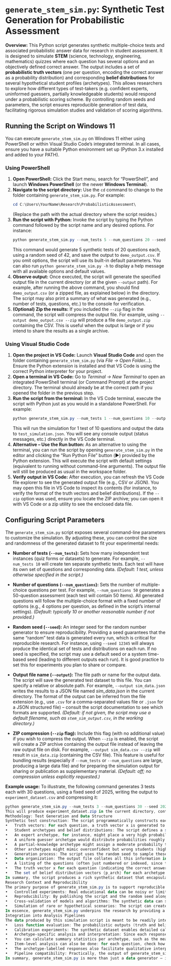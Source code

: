 # `generate_stem_sim.py`: Synthetic Test Generation for Probabilistic Assessment

**Overview:** This Python script generates synthetic multiple-choice tests and associated probabilistic answer data for research in student assessment. It is designed to simulate **STEM** (science, technology, engineering, mathematics) quizzes where each question has several options and an objectively defined correct answer. The output includes a set of **probabilistic truth vectors** (one per question, encoding the correct answer as a probability distribution) and corresponding **belief distributions** for several hypothetical student profiles (archetypes). This allows researchers to explore how different types of test-takers (e.g. confident experts, uninformed guessers, partially knowledgeable students) would respond under a probabilistic scoring scheme. By controlling random seeds and parameters, the script ensures reproducible generation of test data, facilitating rigorous simulation studies and validation of scoring algorithms.

## Running the Script on Windows 11

You can execute `generate_stem_sim.py` on Windows 11 either using PowerShell or within Visual Studio Code’s integrated terminal. In all cases, ensure you have a suitable Python environment set up (Python 3.x installed and added to your PATH).

### Using PowerShell

1. **Open PowerShell:** Click the Start menu, search for “PowerShell”, and launch **Windows PowerShell** (or the newer **Windows Terminal**).  
2. **Navigate to the script directory:** Use the `cd` command to change to the folder containing `generate_stem_sim.py`. For example:  
   ```powershell
   cd C:\Users\YourName\Research\ProbabilisticAssessment\
   ```  
   (Replace the path with the actual directory where the script resides.)  
3. **Run the script with Python:** Invoke the script by typing the Python command followed by the script name and any desired options. For instance:  
   ```powershell
   python generate_stem_sim.py --num_tests 5 --num_questions 20 --seed 42 --output demo_output.csv
   ```  
   This command would generate 5 synthetic tests of 20 questions each, using a random seed of 42, and save the output to `demo_output.csv`. If you omit options, the script will use its built-in default parameters. You can also run `python generate_stem_sim.py -h` to display a help message with all available options and default values.  
4. **Observe output:** Once executed, the script will generate the specified output file in the current directory (or at the given `--output` path). For example, after running the above command, you should find `demo_output.csv` (or a zipped file, as explained below) in the directory. The script may also print a summary of what was generated (e.g., number of tests, questions, etc.) to the console for verification.  
5. **(Optional) Zip the results:** If you included the `--zip` flag in the command, the script will compress the output file. For example, using `--output demo_output.csv --zip` will produce a file `demo_output.zip` containing the CSV. This is useful when the output is large or if you intend to share the results as a single archive.

### Using Visual Studio Code

1. **Open the project in VS Code:** Launch **Visual Studio Code** and open the folder containing `generate_stem_sim.py` (via *File → Open Folder…*). Ensure the Python extension is installed and that VS Code is using the correct Python interpreter for your project.  
2. **Open a terminal in VS Code:** Go to *Terminal → New Terminal* to open an integrated PowerShell terminal (or Command Prompt) at the project directory. The terminal should already be at the correct path if you opened the folder in the previous step.  
3. **Run the script from the terminal:** In the VS Code terminal, execute the script with Python just as you would in a standalone PowerShell. For example:  
   ```powershell
   python generate_stem_sim.py --num_tests 1 --num_questions 10 --output test_simulation.json
   ```  
   This will run the simulation for 1 test of 10 questions and output the data to `test_simulation.json`. You will see any console output (status messages, etc.) directly in the VS Code terminal.  
4. **Alternative – Use the Run button:** As an alternative to using the terminal, you can run the script by opening `generate_stem_sim.py` in the editor and clicking the “Run Python File” button (▶️) provided by the Python extension. This will execute the script with default settings (equivalent to running without command-line arguments). The output file will still be produced as usual in the workspace folder.  
5. **Verify output in VS Code:** After execution, you can refresh the VS Code file explorer to see the generated output file (e.g., CSV or JSON). You may open this file in VS Code to inspect its contents (for instance, to verify the format of the truth vectors and belief distributions). If the `--zip` option was used, ensure you locate the ZIP archive; you can open it with VS Code or a zip utility to see the enclosed data file.

## Configuring Script Parameters

The `generate_stem_sim.py` script exposes several command-line parameters to customize the simulation. By adjusting these, you can control the size and randomness of the generated dataset to fit your experimental needs:

- **Number of tests (`--num_tests`):** Sets how many independent test instances (quiz forms or datasets) to generate. For example, `--num_tests 10` will create ten separate synthetic tests. Each test will have its own set of questions and corresponding data. *(Default: 1 test, unless otherwise specified in the script.)*

- **Number of questions (`--num_questions`):** Sets the number of multiple-choice questions per test. For example, `--num_questions 50` generates a 50-question assessment (each test will contain 50 items). All generated questions will follow the multiple-choice format with a fixed number of options (e.g., 4 options per question, as defined in the script’s internal settings). *(Default: typically 10 or another reasonable number if not provided.)*

- **Random seed (`--seed`):** An integer seed for the random number generator to ensure reproducibility. Providing a seed guarantees that the same “random” test data is generated every run, which is critical for reproducible research. For instance, using `--seed 12345` will always produce the identical set of tests and distributions on each run. If no seed is specified, the script may use a default seed or a system time-based seed (leading to different outputs each run). It is good practice to set this for experiments you plan to share or compare.

- **Output file name (`--output`):** The file path or name for the output data. The script will save the generated test dataset to this file. You can specify a relative or absolute path. For example, `--output sim_data.json` writes the results to a JSON file named *sim_data.json* in the current directory. The format of the output can be inferred from the file extension (e.g., use `.csv` for a comma-separated values file or `.json` for a JSON structured file) – consult the script documentation to see which formats are supported. *(Default: if not given, the script may use a default filename, such as `stem_sim_output.csv`, in the working directory.)*

- **ZIP compression (`--zip` flag):** Include this flag (with no additional value) if you wish to compress the output. When `--zip` is enabled, the script will create a ZIP archive containing the output file instead of leaving the raw output file on disk. For example, `--output sim_data.csv --zip` will result in `sim_data.zip` (containing the CSV file). This feature is useful for bundling results (especially if `--num_tests` or `--num_questions` are large, producing a large data file) and for preparing the simulation output for sharing or publication as supplementary material. *(Default: off; no compression unless explicitly requested.)*

**Example usage:** To illustrate, the following command generates 3 tests each with 30 questions, using a fixed seed of 2025, writing the output to `experiment_dataset.csv` and compressing it:

```powershell
python generate_stem_sim.py --num_tests 3 --num_questions 30 --seed 2025 --output experiment_dataset.csv --zip
This will produce experiment_dataset.zip in the current directory, containing the CSV data. The results will be exactly the same on every run with --seed 2025, allowing other researchers to reproduce the dataset.
Methodology: Test Generation and Data Structure
Synthetic test construction: The script programmatically constructs each test by creating a pool of multiple-choice questions and generating both the “true” answers and simulated student responses for each question. All probabilities are handled in a probabilistic framework, meaning every answer or truth value is represented as a probability distribution across the options (summing to 1). This mirrors the setup in a probabilistic assessment system where students allocate confidence across all options, and there is a well-defined correct answer distribution.
•	Truth vectors: For each question, a truth vector x is generated to represent the correct answer. This vector has length equal to the number of options (e.g., length 4 for a four-option multiple-choice item). The correct option is encoded probabilistically – typically as a 1 for the correct answer and 0 for all other options (a one-hot encoding of the answer key). For example, if option B is the correct answer out of {A, B, C, D}, the truth vector might be x = [0, 1, 0, 0], meaning 0% chance for A, 100% for B, 0% for C, 0% for D. In some cases, the script can also represent partial credit or multi-correct scenarios by distributing weight among options (e.g., x = [0.5, 0.5, 0, 0] could indicate two correct options each 50% correct, or a graded correctness notion). All truth vectors lie on the probability simplex (their components sum to 1), providing a rigorous ground truth for scoring calculations.
•	Student archetypes and belief distributions: The script defines a set of hypothetical student archetypes, each representing a distinct profile of knowledge and confidence. For each archetype and each question, a belief distribution p is generated – this is a probability vector of the same form as the truth vector, but it represents the probabilities that a student of that archetype would assign to each option as their answer. These belief distributions reflect different strategies or levels of understanding:
•	An expert archetype, for instance, might place a very high probability on the correct option and very little on the distractors (e.g., p ≈ [0.02, 0.95, 0.02, 0.01] if the second option is correct, indicating strong confidence in the right answer).
•	A uniform guesser archetype would distribute probabilities roughly evenly across all options (e.g., p ≈ [0.25, 0.25, 0.25, 0.25] for a 4-option question), signifying total uncertainty.
•	A partial-knowledge archetype might assign a moderate probability to one option and spread the rest among others, reflecting uncertainty or common misconceptions (for example, p = [0.1, 0.1, 0.7, 0.1] could represent a student who is fairly sure about option C but not entirely certain).
•	Other archetypes might mimic overconfident but wrong students (high probability on an incorrect option) or underconfident students (who hedge even when they know the answer). These profiles are encoded in the script’s random generation logic by tuning the probability distributions accordingly.
•	Generation process: The script uses the random seed to sample these probabilities in a consistent way. Typically, for each question, it first selects or assigns the correct answer (truth vector). Then for each archetype, it generates a probability vector that has random variation but is biased according to that archetype’s profile relative to the truth. For example, an expert archetype’s distribution might be drawn from a biased Dirichlet distribution concentrated near the truth vector (so that most probability mass falls on the correct answer), whereas a guessing archetype’s distribution might be drawn nearly uniformly. The use of a fixed seed ensures that this stochastic process can be repeated exactly, and if --num_tests > 1, the procedure repeats independently for each test instance.
•	Data organization: The output file collates all this information in a structured format. Each test’s data typically includes:
•	A listing of the questions (often just numbered or indexed, since the content is abstract in simulation).
•	The truth vector x for each question (indicating the correct answer distribution).
•	The set of belief distribution vectors {p_arch} for each archetype (for each question). Depending on the format, these might be presented as separate tables or nested structures. For example, a JSON output might have an array of questions, each containing sub-objects for truth and for each archetype’s probability array. A CSV output might list each question on a row with columns for truth and archetype probabilities, or use multiple CSV files (one for each archetype) packaged together (if so, the --zip flag is especially handy).
In summary, the script produces a rich synthetic dataset that encapsulates both what the correct answers are and how different kinds of students might probabilistically respond to each question. This mirrors the data one would collect in a real probabilistic assessment setting, except here it is fully known and controlled. The methodology corresponds to the “Methods” in a research study, ensuring that any simulations or analyses performed on this data are transparent and replicable.
Research Context and Reproducibility
The primary purpose of generate_stem_sim.py is to support reproducible experiments and simulation-based studies in probabilistic assessment modeling. In an academic research context, using synthetic data is crucial for several reasons:
•	Controlled experiments: Real educational data can be noisy or limited in scope, whereas this script allows generating an unlimited number of test scenarios with precise control over difficulty, randomness, and student behavior profiles. Researchers can craft scenarios to test specific hypotheses (for example, how do extreme guessers fare under logarithmic scoring compared to well-calibrated students?). By adjusting parameters like the number of questions or the archetype distributions, one can simulate tests of varying length and complexity to observe theoretical properties (such as the effect on score variance or reliability as test length increases).
•	Reproducibility: By publishing the script and the random seed alongside a study, other researchers can exactly recreate the dataset used in experiments. This addresses the replicability standards of modern scientific work. For instance, if a paper reports a simulation result based on 1000 simulated students, the authors can share that they ran generate_stem_sim.py with a specific seed and parameter set – any reader can rerun the script with those settings to obtain identical data and verify the findings. This script-based data generation serves as a supplement or reproducibility annex to the research, ensuring that results are not tied to proprietary or irreproducible data.
•	Cross-validation of models and algorithms: The synthetic data can serve as a testbed for validating the implementation of scoring algorithms, estimation methods, or analytical pipelines. Because the “ground truth” is known exactly (we know which option is correct and how the probabilities were assigned), one can verify that a scoring function (for example, the log-loss computation) produces expected values. Indeed, the script can generate known edge-case scenarios – e.g., a uniform guesser vs. an informed student – where the expected outcomes are theoretically calculable. This makes it possible to do consistency checks (for example, confirming that an expert archetype always achieves lower loss than a guesser on the same questions, aligning with the theory of strictly proper scoring rules).
•	Simulation of rare or hypothetical scenarios: The script can create scenarios that might be rare in real life but are useful to study in theory. For example, one could simulate a student who is 100% confident in every answer (to see the impact of overconfidence errors), or a test with an unusually high number of options per question, etc. This flexibility allows stress-testing of the probabilistic assessment framework under various conditions. Because everything is under the experimenter’s control, cause-and-effect can be isolated more easily than in observational data.
In essence, generate_stem_sim.py underpins the research by providing a standardized way to generate test data for probabilistic assessments. It ensures that any simulation results or methodological experiments reported can be replicated exactly, and it integrates with analysis code to facilitate end-to-end reproducible research workflows.
Integration into Analysis Pipelines
The data produced by this simulation script is meant to be readily integrated into analysis pipelines for further computation and interpretation. After generating the synthetic tests, researchers typically feed the output into statistical analysis scripts or interactive notebooks to evaluate performance metrics, test hypotheses, and visualize outcomes. Key aspects of how the generated data can be used include:
•	Loss function evaluation: The probabilistic outputs (truth and belief vectors) are fully compatible with standard loss functions used in probabilistic assessments. For each question, one can compute the logarithmic loss (negative log-likelihood) for a given archetype’s answer by applying the scoring rule to the truth vector x and the archetype’s probability vector p. Summing over questions yields the total quiz loss for that archetype. Because the script simulates various archetypes, you can directly compare these losses to confirm theoretical expectations. For example, an expert archetype’s average loss should be lower than a guesser’s average loss over many questions, reflecting that knowledgeable, well-calibrated students are rewarded under a strictly proper scoring rule. Similarly, one could compute the Brier score (quadratic probability score) for each response vector since the data format (probabilities and binary outcomes in truth vectors) aligns with the inputs to the Brier formula. These evaluations help validate that the scoring metrics behave as intended on the simulated data, and they allow testing of alternative scoring rules or loss functions by plugging in the generated p and x values.
•	Calibration experiments: The synthetic dataset enables detailed calibration analysis. Calibration refers to how well the predicted probabilities align with actual outcomes. In our context, since we know the true answer, we can treat an archetype’s probability assigned to the correct option as a “forecast” of a correct outcome. By grouping questions (or test instances) by the probability level assigned to the correct answer, one can compute how often the question was actually answered correctly in those groups. For instance, if in all cases where a student archetype said “80%” on the correct option, they indeed were correct 80% of the time, then their probabilities are well-calibrated. Using the synthetic data, one can construct calibration curves or reliability diagrams that plot predicted probability vs. observed frequency of correct answers. Because the data is generated from known probability distributions, we expect well-behaved calibration for certain archetypes (e.g., an honest archetype might be well-calibrated by design), whereas others might be intentionally miscalibrated (e.g., an overconfident student might assign 90% to correct answers but only be right 60% of the time). This provides a way to test calibration metrics or correction techniques. The script’s output can be fed into calculations of calibration error, refinement (resolution), and other statistical measures – for example, by using the truth and prediction pairs to compute the calibration component of the Brier score or to run logistic regression for probability calibration.
•	Archetype-specific analysis and interpretation: Since each response in the dataset is labeled by archetype (either explicitly or by how the data is structured per archetype), researchers can perform analysis stratified by archetype. This is extremely valuable for interpreting results:
•	You can calculate summary statistics per archetype, such as the mean score (or loss) for each archetype across all questions or tests. This might show, for example, that the expert archetype achieves an average score corresponding to a high grade, whereas the guesser archetype performs no better than chance. Such results illustrate the efficacy of the scoring rule in differentiating levels of knowledge and confidence.
•	Item-level analysis can also be done: for each question, check how each archetype performed. Did certain tricky questions stump even the high-confidence archetype, or did a particular wrong option attract high probability from the partially knowledgeable archetype? The synthetic data can be used to compute item discrimination indices by treating archetypes as groups – e.g., comparing the probability that the correct answer was identified by strong vs. weak archetypes. Though simulated, this mimics classical item response analysis in a controlled way.
•	The archetype-labelled responses also facilitate qualitative interpretation. For instance, if one archetype consistently misassigns high probability to a particular wrong option, this could be analogous to a misconception in a real educational context. In a research paper, one might discuss how the scoring system penalizes that archetype’s behavior, and what that implies pedagogically. The per-archetype belief patterns generated by the script can be visualized (for example, plotting probability distributions for each archetype on each question) to provide insight into the confidence profiles. This was likely used in the study’s appendix or supplementary materials to demonstrate the variety of student behaviors and how the system responds to each.
•	Pipeline compatibility: Practically, the output of generate_stem_sim.py is structured to be easily read by data analysis libraries (e.g., pandas in Python or data.table in R). If the output is CSV, it can be loaded into a dataframe where each row might correspond to a question (with columns for truth and each archetype’s probabilities). If JSON, it can be parsed into nested objects or converted to tables. The consistent format means that downstream analysis code (for computing losses, plotting graphs, running statistical tests, etc.) can be written once and re-used on any dataset generated by the script. This consistency is crucial for integration into automated pipelines – for example, one could integrate the script into a larger workflow that: (a) generates a dataset, (b) computes performance metrics and calibrations, and (c) repeats this over many random seeds or parameter settings to conduct a Monte Carlo study. Indeed, in the associated research, the authors performed extensive simulations (e.g., thousands of synthetic students with varying parameters) to examine the effects on grade distributions and reliability measures; such experiments would have been infeasible without an automated data generator.
In summary, generate_stem_sim.py is more than just a data generator – it is a foundational tool that connects the theoretical design of a probabilistic student assessment system with empirical analysis. By using this script, researchers ensure that their models and metrics can be tested on a known ground truth dataset, and they can demonstrate, with full transparency, how the probabilistic scoring framework behaves under a variety of simulated conditions. This README has provided guidance on using the script (particularly in a Windows 11 environment) and has outlined how to adjust its parameters and interpret its output. Armed with this tool, specialists can confidently integrate simulation data into their assessment modeling research, whether for verifying loss function implementations, conducting calibration studies, or exploring how different archetypal students interact with innovative scoring mechanisms. The result is a robust, reproducible pipeline from simulation to analysis, strengthening the evidence base for the probabilistic approach to student assessment. ```

